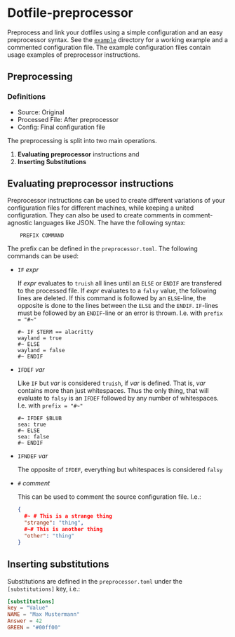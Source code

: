 # Dotfile-preprocessor

Preprocess and link your dotfiles using a simple configuration and an easy preprocessor syntax. See the [`example`](./example) directory for a working example and a commented configuration file. The example configuration files contain usage examples of preprocessor instructions.

## Preprocessing

### Definitions

- Source: Original
- Processed File: After preprocessor
- Config: Final configuration file

The preprocessing is split into two main operations.

1) **Evaluating preprocessor** instructions and
2) **Inserting Substitutions**

## Evaluating preprocessor instructions

Preprocessor instructions can be used to create different variations of your configuration files for different machines, while keeping a united configuration. They can also be used to create comments in comment-agnostic languages like JSON. The have the following syntax:
```
    PREFIX COMMAND
```
The prefix can be defined in the `preprocessor.toml`. The following commands can be used:

- `IF` *expr*

  If *expr* evaluates to `truish` all lines until an `ELSE` or `ENDIF` are transfered
  to the processed file. If *expr* evaluates to a `falsy` value, the following lines
  are deleted. If this command is followed by an `ELSE`-line, the opposite is done
  to the lines between the `ELSE` and the `ENDIF`. `IF`-lines must be followed by an
  `ENDIF`-line or an error is thrown. I.e. with `prefix = "#~"`
  ```
  #~ IF $TERM == alacritty
  wayland = true
  #~ ELSE
  wayland = false
  #~ ENDIF
  ```

- `IFDEF` *var*

  Like `IF` but *var* is considered `truish`, if *var* is defined. That is, *var* contains
  more than just whitespaces. Thus the only thing, that will evaluate to `falsy` is an
  `IFDEF` followed by any number of whitespaces. I.e. with `prefix = "#~"`
  ```
  #~ IFDEF $BLUB
  sea: true
  #~ ELSE
  sea: false
  #~ ENDIF
  ```

- `IFNDEF` *var*

  The opposite of `IFDEF`, everything but whitespaces is considered `falsy`

- `#` *comment*

  This can be used to comment the source configuration file. I.e.:
  ```json
  {
    #~ # This is a strange thing
    "strange": "thing",
    #~# This is another thing
    "other": "thing"
  }
  ```


## Inserting substitutions

Substitutions are defined in the `preprocessor.toml` under the `[substitutions]` key, i.e.:
```toml
[substitutions]
key = "Value"
NAME = "Max Mustermann"
Answer = 42
GREEN = "#00ff00"
```
